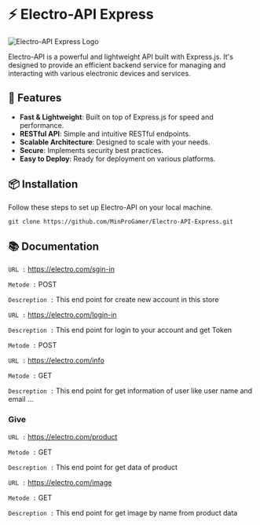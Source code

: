 # ⚡️ Electro-API Express

![Electro-API Express Logo](https://your-image-link-here.com/logo.png)

Electro-API is a powerful and lightweight API built with Express.js. It's designed to provide an efficient backend service for managing and interacting with various electronic devices and services.

## 🚀 Features

- **Fast & Lightweight**: Built on top of Express.js for speed and performance.
- **RESTful API**: Simple and intuitive RESTful endpoints.
- **Scalable Architecture**: Designed to scale with your needs.
- **Secure**: Implements security best practices.
- **Easy to Deploy**: Ready for deployment on various platforms.

## 📦 Installation

Follow these steps to set up Electro-API on your local machine.

``` git clone https://github.com/MinProGamer/Electro-API-Express.git ```

## 📚 Documentation


```URL :``` https://electro.com/sgin-in

```Metode :``` POST

```Descreption :``` This end point for create new account in this store



```URL :``` https://electro.com/login-in

```Descreption :``` This end point for login to your account and get Token

```Metode :``` POST



```URL :``` https://electro.com/info

```Metode :``` GET

```Descreption :``` This end point for get information of user like user name and email ...

### Give 

```URL :``` https://electro.com/product

```Metode :``` GET

```Descreption :``` This end point for get data of product



```URL :``` https://electro.com/image

```Metode :``` GET

```Descreption :``` This end point for get image by name from product data
